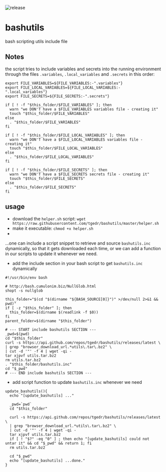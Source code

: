 ![release](https://github.com/tgedr/bashutils/workflows/release/badge.svg?branch=master)
# bashutils
bash scripting utils include file

## Notes

the script tries to include variables and secrets into the running environment through the files `.variables`, `.local_variables` and `.secrets` in this order:
```
export FILE_VARIABLES=${FILE_VARIABLES:-".variables"}
export FILE_LOCAL_VARIABLES=${FILE_LOCAL_VARIABLES:-".local_variables"}
export FILE_SECRETS=${FILE_SECRETS:-".secrets"}

if [ ! -f "$this_folder/$FILE_VARIABLES" ]; then
  warn "we DON'T have a $FILE_VARIABLES variables file - creating it"
  touch "$this_folder/$FILE_VARIABLES"
else
  . "$this_folder/$FILE_VARIABLES"
fi

if [ ! -f "$this_folder/$FILE_LOCAL_VARIABLES" ]; then
  warn "we DON'T have a $FILE_LOCAL_VARIABLES variables file - creating it"
  touch "$this_folder/$FILE_LOCAL_VARIABLES"
else
  . "$this_folder/$FILE_LOCAL_VARIABLES"
fi

if [ ! -f "$this_folder/$FILE_SECRETS" ]; then
  warn "we DON'T have a $FILE_SECRETS secrets file - creating it"
  touch "$this_folder/$FILE_SECRETS"
else
  . "$this_folder/$FILE_SECRETS"
fi
``` 

## usage

* download the `helper.sh` 
    script: `wget https://raw.githubusercontent.com/tgedr/bashutils/master/helper.sh`
* make it executable: `chmod +x helper.sh`
* 
   
...one can include a script snippet to retrieve and source `bashutils.inc` dynamically, 
so that it gets downloaded each time, or we can add a function in our scripts to 
update it whenever we need.

- add the include section in your bash script to get `bashutils.inc` dynamically
```
#!/usr/bin/env bash

# http://bash.cumulonim.biz/NullGlob.html
shopt -s nullglob

this_folder="$(cd "$(dirname "${BASH_SOURCE[0]}")" >/dev/null 2>&1 && pwd)"
if [ -z "$this_folder" ]; then
  this_folder=$(dirname $(readlink -f $0))
fi
parent_folder=$(dirname "$this_folder")

# --- START include bashutils SECTION ---
_pwd=$(pwd)
cd "$this_folder"
curl -s https://api.github.com/repos/tgedr/bashutils/releases/latest \
| grep "browser_download_url.*utils\.tar\.bz2" \
| cut -d '"' -f 4 | wget -qi -
tar xjpvf utils.tar.bz2
rm utils.tar.bz2
. "$this_folder/bashutils.inc"
cd "$_pwd"
# --- END include bashutils SECTION ---
```

- add script function to update `bashutils.inc` whenever we need
```
update_bashutils(){
  echo "[update_bashutils] ..."

  _pwd=`pwd`
  cd "$this_folder"

  curl -s https://api.github.com/repos/tgedr/bashutils/releases/latest \
  | grep "browser_download_url.*utils\.tar\.bz2" \
  | cut -d '"' -f 4 | wget -qi -
  tar xjpvf utils.tar.bz2
  if [ ! "$?" -eq "0" ] ; then echo "[update_bashutils] could not untar it" && cd "$_pwd" && return 1; fi
  rm utils.tar.bz2

  cd "$_pwd"
  echo "[update_bashutils] ...done."
}
```
